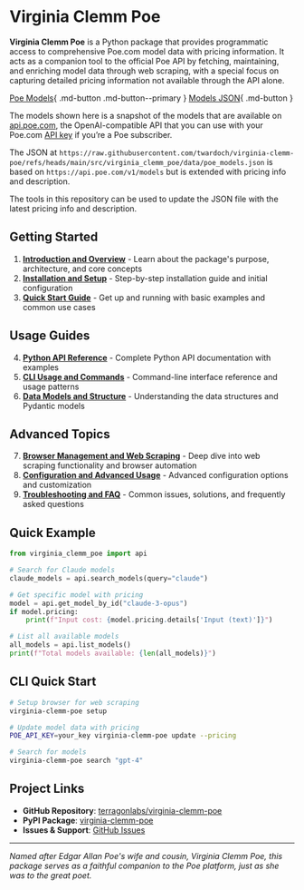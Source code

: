 # Virginia Clemm Poe 

**Virginia Clemm Poe** is a Python package that provides programmatic access to comprehensive Poe.com model data with pricing information. It acts as a companion tool to the official Poe API by fetching, maintaining, and enriching model data through web scraping, with a special focus on capturing detailed pricing information not available through the API alone.

[Poe Models](models/index.md){ .md-button .md-button--primary } [Models JSON](https://raw.githubusercontent.com/twardoch/virginia-clemm-poe/refs/heads/main/src/virginia_clemm_poe/data/poe_models.json){ .md-button }

The models shown here is a snapshot of the models that are available on [api.poe.com](https://creator.poe.com/docs/external-applications/openai-compatible-api), the OpenAI-compatible API that you can use with your Poe.com [API key](https://poe.com/api_key) if you’re a Poe subscriber. 

The JSON at `https://raw.githubusercontent.com/twardoch/virginia-clemm-poe/refs/heads/main/src/virginia_clemm_poe/data/poe_models.json` is based on `https://api.poe.com/v1/models` but is extended with pricing info and description.  

The tools in this repository can be used to update the JSON file with the latest pricing info and description. 

## Getting Started

1. **[Introduction and Overview](chapter1-introduction.md)** - Learn about the package's purpose, architecture, and core concepts
2. **[Installation and Setup](chapter2-installation.md)** - Step-by-step installation guide and initial configuration
3. **[Quick Start Guide](chapter3-quickstart.md)** - Get up and running with basic examples and common use cases

## Usage Guides

4. **[Python API Reference](chapter4-api.md)** - Complete Python API documentation with examples
5. **[CLI Usage and Commands](chapter5-cli.md)** - Command-line interface reference and usage patterns
6. **[Data Models and Structure](chapter6-models.md)** - Understanding the data structures and Pydantic models

## Advanced Topics

7. **[Browser Management and Web Scraping](chapter7-browser.md)** - Deep dive into web scraping functionality and browser automation
8. **[Configuration and Advanced Usage](chapter8-configuration.md)** - Advanced configuration options and customization
9. **[Troubleshooting and FAQ](chapter9-troubleshooting.md)** - Common issues, solutions, and frequently asked questions

## Quick Example

```python
from virginia_clemm_poe import api

# Search for Claude models
claude_models = api.search_models(query="claude")

# Get specific model with pricing
model = api.get_model_by_id("claude-3-opus")
if model.pricing:
    print(f"Input cost: {model.pricing.details['Input (text)']}")

# List all available models
all_models = api.list_models()
print(f"Total models available: {len(all_models)}")
```

## CLI Quick Start

```bash
# Setup browser for web scraping
virginia-clemm-poe setup

# Update model data with pricing
POE_API_KEY=your_key virginia-clemm-poe update --pricing

# Search for models
virginia-clemm-poe search "gpt-4"
```

## Project Links

- **GitHub Repository**: [terragonlabs/virginia-clemm-poe](https://github.com/terragonlabs/virginia-clemm-poe)
- **PyPI Package**: [virginia-clemm-poe](https://pypi.org/project/virginia-clemm-poe/)
- **Issues & Support**: [GitHub Issues](https://github.com/terragonlabs/virginia-clemm-poe/issues)

---

*Named after Edgar Allan Poe's wife and cousin, Virginia Clemm Poe, this package serves as a faithful companion to the Poe platform, just as she was to the great poet.*